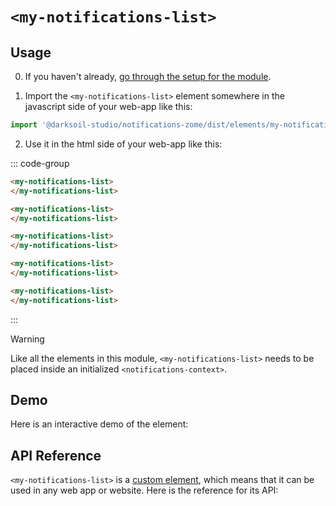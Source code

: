 # `<my-notifications-list>`

## Usage

0. If you haven't already, [go through the setup for the module](/setup).

1. Import the `<my-notifications-list>` element somewhere in the javascript side of your web-app like this:

```js
import '@darksoil-studio/notifications-zome/dist/elements/my-notifications-list.js'
```

2. Use it in the html side of your web-app like this:


::: code-group
```html [Lit]
<my-notifications-list>
</my-notifications-list>
```

```html [React]
<my-notifications-list>
</my-notifications-list>
```

```html [Angular]
<my-notifications-list>
</my-notifications-list>
```

```html [Vue]
<my-notifications-list>
</my-notifications-list>
```

```html [Svelte]
<my-notifications-list>
</my-notifications-list>
```
:::

> [!WARNING]
> Like all the elements in this module, `<my-notifications-list>` needs to be placed inside an initialized `<notifications-context>`.

## Demo

Here is an interactive demo of the element:

<element-demo>
</element-demo>

<script setup>
import { onMounted } from "vue";
import { decodeHashFromBase64 } from '@holochain/client';
import { render, html } from "lit";
import { wrapPathInSvg } from '@tnesh-stack/elements/dist/icon.js'
import { mdiBell } from '@mdi/js';
import { decode } from '@msgpack/msgpack';
import { Signal, toPromise } from '@tnesh-stack/signals';

import { NotificationsZomeMock  } from "../../ui/src/mocks.ts";
import { NotificationsStore } from "../../ui/src/notifications-store.ts";
import { NotificationsClient } from "../../ui/src/notifications-client.ts";

onMounted(async () => {
  // Elements need to be imported on the client side, not the SSR side
  // Reference: https://vitepress.dev/guide/ssr-compat#importing-in-mounted-hook
  await import('@api-viewer/docs/lib/api-docs.js');
  await import('@api-viewer/demo/lib/api-demo.js');
  await import('@darksoil-studio/profiles-zome/dist/elements/profiles-context.js');
  if (!customElements.get('notifications-context')) await import('../../ui/src/elements/notifications-context.ts');
  if (!customElements.get('my-notifications-list')) await import('../../ui/src/elements/my-notifications-list.ts');

  const mock = new NotificationsZomeMock();
  const client = new NotificationsClient(mock, "notifications_test");

  const record = await client.sendNotification(mock.myPubKey, 'example', 'type1', 'group1', {
		Hello: 'world!'
	});

  const store = new NotificationsStore(client);
  
  render(html`
    <notifications-context .store=${store}>
      <api-demo src="custom-elements.json" only="my-notifications-list" exclude-knobs="store">
      </api-demo>
    </notifications-context>
  `, document.querySelector('element-demo'))
  })


</script>

## API Reference

`<my-notifications-list>` is a [custom element](https://web.dev/articles/custom-elements-v1), which means that it can be used in any web app or website. Here is the reference for its API:

<api-docs src="custom-elements.json" only="my-notifications-list">
</api-docs>
